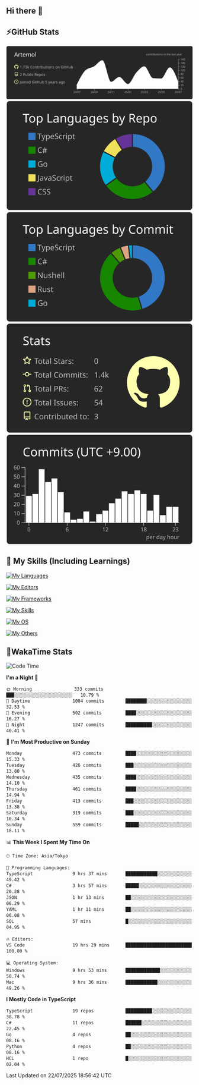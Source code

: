 ## Hi there 👋
<!--
**Artemol/Artemol** is a ✨ _special_ ✨ repository because its `README.md` (this file) appears on your GitHub profile.

Here are some ideas to get you started:

- 🔭 I’m currently working on ...
- 🌱 I’m currently learning ...
- 👯 I’m looking to collaborate on ...
- 🤔 I’m looking for help with ...
- 💬 Ask me about ...
- 📫 How to reach me: ...
- 😄 Pronouns: ...
- ⚡ Fun fact: ...
-->

## ⚡GitHub Stats
[![](https://raw.githubusercontent.com/Artemol/Artemol/main/profile-summary-card-output/apprentice/0-profile-details.svg)](https://github.com/vn7n24fzkq/github-profile-summary-cards)
[![](https://raw.githubusercontent.com/Artemol/Artemol/main/profile-summary-card-output/apprentice/1-repos-per-language.svg)](https://github.com/vn7n24fzkq/github-profile-summary-cards) [![](https://raw.githubusercontent.com/Artemol/Artemol/main/profile-summary-card-output/apprentice/2-most-commit-language.svg)](https://github.com/vn7n24fzkq/github-profile-summary-cards)
[![](https://raw.githubusercontent.com/Artemol/Artemol/main/profile-summary-card-output/apprentice/3-stats.svg)](https://github.com/vn7n24fzkq/github-profile-summary-cards) [![](https://raw.githubusercontent.com/Artemol/Artemol/main/profile-summary-card-output/apprentice/4-productive-time.svg)](https://github.com/vn7n24fzkq/github-profile-summary-cards)

## 🌱 My Skills (Including Learnings)

<!--
### Languages
-->
[![My Languages](https://skillicons.dev/icons?i=ts,py,cs,dotnet,rust,go,c,matlab,css)](https://skillicons.dev)

<!--
### Editors
-->
[![My Editors](https://skillicons.dev/icons?i=vscode,neovim,vim,visualstudio,idea)](https://skillicons.dev)

<!--
### Frameworks
-->
[![My Frameworks](https://skillicons.dev/icons?i=react,nestjs,vite,tailwind,tauri,electron,remix,nextjs,fastapi)](https://skillicons.dev)

<!--
### Tools
-->
[![My Skills](https://skillicons.dev/icons?i=git,nodejs,docker,unity,postman,bun,discord,cloudflare,bash,prometheus,grafana,obsidian)](https://skillicons.dev)

<!--
### OS
-->
[![My OS](https://skillicons.dev/icons?i=windows,ubuntu)](https://skillicons.dev)

<!--
### Others
-->
[![My Others](https://skillicons.dev/icons?i=github,raspberrypi,gcp)](https://skillicons.dev)

## 💬WakaTime Stats
<!--START_SECTION:waka-->
![Code Time](http://img.shields.io/badge/Code%20Time-599%20hrs%2022%20mins-blue)

**I'm a Night 🦉** 

```text
🌞 Morning                333 commits         ███░░░░░░░░░░░░░░░░░░░░░░   10.79 % 
🌆 Daytime                1004 commits        ████████░░░░░░░░░░░░░░░░░   32.53 % 
🌃 Evening                502 commits         ████░░░░░░░░░░░░░░░░░░░░░   16.27 % 
🌙 Night                  1247 commits        ██████████░░░░░░░░░░░░░░░   40.41 % 
```
📅 **I'm Most Productive on Sunday** 

```text
Monday                   473 commits         ████░░░░░░░░░░░░░░░░░░░░░   15.33 % 
Tuesday                  426 commits         ███░░░░░░░░░░░░░░░░░░░░░░   13.80 % 
Wednesday                435 commits         ████░░░░░░░░░░░░░░░░░░░░░   14.10 % 
Thursday                 461 commits         ████░░░░░░░░░░░░░░░░░░░░░   14.94 % 
Friday                   413 commits         ███░░░░░░░░░░░░░░░░░░░░░░   13.38 % 
Saturday                 319 commits         ███░░░░░░░░░░░░░░░░░░░░░░   10.34 % 
Sunday                   559 commits         █████░░░░░░░░░░░░░░░░░░░░   18.11 % 
```


📊 **This Week I Spent My Time On** 

```text
🕑︎ Time Zone: Asia/Tokyo

💬 Programming Languages: 
TypeScript               9 hrs 37 mins       ████████████░░░░░░░░░░░░░   49.42 % 
C#                       3 hrs 57 mins       █████░░░░░░░░░░░░░░░░░░░░   20.28 % 
JSON                     1 hr 13 mins        ██░░░░░░░░░░░░░░░░░░░░░░░   06.29 % 
YAML                     1 hr 11 mins        ██░░░░░░░░░░░░░░░░░░░░░░░   06.08 % 
SQL                      57 mins             █░░░░░░░░░░░░░░░░░░░░░░░░   04.95 % 

🔥 Editors: 
VS Code                  19 hrs 29 mins      █████████████████████████   100.00 % 

💻 Operating System: 
Windows                  9 hrs 53 mins       █████████████░░░░░░░░░░░░   50.74 % 
Mac                      9 hrs 36 mins       ████████████░░░░░░░░░░░░░   49.26 % 
```

**I Mostly Code in TypeScript** 

```text
TypeScript               19 repos            ██████████░░░░░░░░░░░░░░░   38.78 % 
C#                       11 repos            ██████░░░░░░░░░░░░░░░░░░░   22.45 % 
Go                       4 repos             ██░░░░░░░░░░░░░░░░░░░░░░░   08.16 % 
Python                   4 repos             ██░░░░░░░░░░░░░░░░░░░░░░░   08.16 % 
HCL                      1 repo              █░░░░░░░░░░░░░░░░░░░░░░░░   02.04 % 
```




 Last Updated on 22/07/2025 18:56:42 UTC
<!--END_SECTION:waka-->
